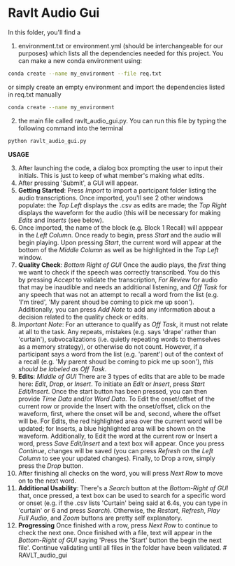 # Ravlt Audio Gui

In this folder, you'll find a
1) environment.txt or environment.yml (should be interchangeable for our purposes) which lists all the dependencies needed for this project. You can make a new conda environment using:
```bash
conda create --name my_environment --file req.txt
```
or simply create an empty environment and import the dependencies listed in req.txt manually
```bash
conda create --name my_environment
```

2) the main file called ravlt_audio_gui.py. You can run this file by typing the following command into the terminal
```bash
python ravlt_audio_gui.py
```

**USAGE**

3) After launching the code, a dialog box prompting the user to input their initials. This is just to keep of what member's making what edits.
4) After pressing 'Submit', a GUI will appear.
5) **Getting Started**: Press *Import* to import a partcipant folder listing the audio transcriptions. Once imported, you'll see 2 other windows populate: the *Top Left* displays the .csv as edits are made; the *Top Right* displays the waveform for the audio (this will be necessary for making *Edits* and *Inserts* (see below).
6) Once imported, the name of the block (e.g. Block 1 Recall) will apppear in the *Left Column*. Once ready to begin, press *Start* and the audio will begin playing. Upon pressing *Start*, the current word will appear at the bottom of the *Middle Column* as well as be highlighted in the *Top Left* window.
7)  **Quality Check**: *Bottom Right of GUI* Once the audio plays, the *first* thing we want to check if the speech was correctly transcribed. You do this by pressing *Accept* to validate the transcription, *For Review* for audio that may be inaudible and needs an additional listening, and *Off Task* for any speech that was not an attempt to recall a word from the list (e.g. 'I'm tired', 'My parent shoud be coming to pick me up soon'). Additionally, you can press *Add Note* to add any information about a decision related to the quality check or edits.
8)  *Important Note*: For an utterance to qualify as *Off Task*, it must not relate at all to the task. Any repeats, mistakes (e.g. says 'drape' rather than 'curtain'), subvocalizations (i.e. quietly repeating words to themselves as a memory strategy), or otherwise do not count. However, if a participant says a word from the list (e.g. 'parent') out of the context of a recall (e.g. 'My parent shoud be coming to pick me up soon'), *this should be labeled as Off Task*.
9)  **Edits**: *Middle of GUI* There are 3 types of edits that are able to be made here: *Edit*, *Drop*, or *Insert*. To initiate an *Edit* or *Insert*, press *Start Edit/Insert*. Once the start button has been pressed, you can then provide *Time Data* and/or *Word Data*. To Edit the onset/offset of the current row or provide the Insert with the onset/offset, click on the waveform, first, where the onset will be and, second, where the offset will be. For Edits, the red highlighted area over the current word will be updated; for Inserts, a blue highlighted area will be shown on the waveform. Additionally, to Edit the word at the current row or Insert a word, press *Save Edit/Insert* and a text box will appear. Once you press *Continue*, changes will be saved (you can press *Refresh* on the *Left Column* to see your updated changes). Finally, to Drop a row, simply press the *Drop* button.
11)  After finishing all checks on the word, you will press *Next Row* to move on to the next word. 
12)  **Additional Usability**: There's a *Search* button at the *Bottom-Right of GUI* that, once pressed, a text box can be used to search for a specific word or onset (e.g. if the .csv lists 'Curtain' being said at 6.4s, you can type in 'curtain' or 6 and press *Search*). Otherwise, the *Restart*, *Refresh*, *Play Full Audio*, and *Zoom* buttons are pretty self explanatory.
13)  **Progressing** Once finished with a row, press *Next Row* to continue to check the next one. Once finished with a file, text will appear in the *Bottom-Right of GUI* saying 'Press the 'Start' button the begin the next file'. Continue validating until all files in the folder have been validated. # RAVLT_audio_gui
